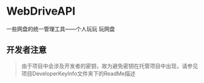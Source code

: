 # WebDriveAPI
一些网盘的统一管理工具——个人玩玩
玩网盘

## 开发者注意

> 由于项目中会涉及开发者的密钥，故为避免密钥在托管项目中出现，请参见项目DeveloperKeyInfo文件夹下的ReadMe描述